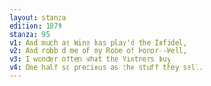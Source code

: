 ```yaml
---
layout: stanza
edition: 1879
stanza: 95
v1: And much as Wine has play'd the Infidel,
v2: And robb'd me of my Robe of Honor--Well,
v3: I wonder often what the Vintners buy
v4: One half so precious as the stuff they sell.
---
```

